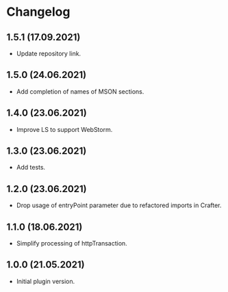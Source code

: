 # Changelog

## 1.5.1 (17.09.2021)

* Update repository link.

## 1.5.0 (24.06.2021)

* Add completion of names of MSON sections.

## 1.4.0 (23.06.2021)

* Improve LS to support WebStorm.

## 1.3.0 (23.06.2021)

* Add tests.

## 1.2.0 (23.06.2021)

* Drop usage of entryPoint parameter due to refactored imports in Crafter.

## 1.1.0 (18.06.2021)

* Simplify processing of httpTransaction.

## 1.0.0 (21.05.2021)

* Initial plugin version.
